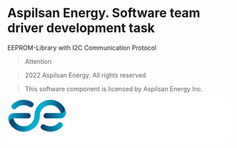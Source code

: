 # Aspilsan Energy. Software team driver development task

 EEPROM-Library with I2C Communication Protocol

 >Attention

 >2022 Aspilsan Energy.
 >All rights reserved

 >This software component is licensed by Aspilsan Energy Inc.

 ![aspilsan-en-white](aspilsan-en-white.svg)
